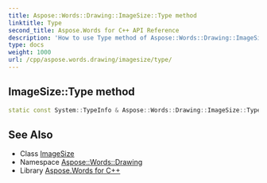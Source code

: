 ```yaml
---
title: Aspose::Words::Drawing::ImageSize::Type method
linktitle: Type
second_title: Aspose.Words for C++ API Reference
description: 'How to use Type method of Aspose::Words::Drawing::ImageSize class in C++.'
type: docs
weight: 1000
url: /cpp/aspose.words.drawing/imagesize/type/
---
```

## ImageSize::Type method




```cpp
static const System::TypeInfo & Aspose::Words::Drawing::ImageSize::Type()
```

## See Also

* Class [ImageSize](../)
* Namespace [Aspose::Words::Drawing](../../)
* Library [Aspose.Words for C++](../../../)
